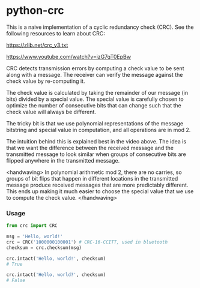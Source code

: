 # python-crc

This is a naive implementation of a cyclic redundancy check (CRC). See the following resources to learn about CRC:

https://zlib.net/crc_v3.txt

https://www.youtube.com/watch?v=izG7qT0EpBw

CRC detects transmission errors by computing a check value to be sent along with a message. The receiver can verify the message against the check value by re-computing it.

The check value is calculated by taking the remainder of our message (in bits) divided by a special value. The special value is carefully chosen to optimize the number of consecutive bits that can change such that the check value will always be different.   

The tricky bit is that we use polynomial representations of the message bitstring and special value in computation, and all operations are in mod 2. 

The intuition behind this is explained best in the video above. The idea is that we want the difference between the received message and the transmitted message to look similar when groups of consecutive bits are flipped anywhere in the transmitted message. 

\<handwaving\> In polynomial arithmetic mod 2, there are no carries, so groups of bit flips that happen in different locations in the transmitted message produce received messages that are more predictably different. This ends up making it much easier to choose the special value that we use to compute the check value. \</handwaving\>

### Usage

```python
from crc import CRC

msg = 'Hello, world!'
crc = CRC('1000000100001') # CRC-16-CCITT, used in bluetooth
checksum = crc.checksum(msg)
```

```python
crc.intact('Hello, world!', checksum)
# True
```

```python
crc.intact('Hello, world?', checksum)
# False
```
